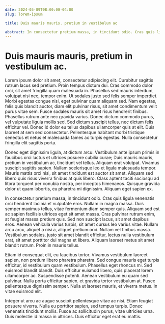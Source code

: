 ```yaml
---
date: 2024-05-09T08:00:00-04:00
slug: lorem-ipsum

title: Duis mauris mauris, pretium in vestibulum ac

abstract: In consectetur pretium massa, in tincidunt odio. Cras quis ligula venenatis orci hendrerit lacinia et vulputate eros. Nullam in magna massa. Duis semper maximus tellus, vitae fermentum diam semper quis. Aliquam sed est ac sapien facilisis ultrices eget sit amet massa. Cras pulvinar rutrum enim, at feugiat massa pretium quis.
---
```


# Duis mauris mauris, pretium in vestibulum ac.

Lorem ipsum dolor sit amet, consectetur adipiscing elit. Curabitur sagittis rutrum lacus sed pretium. Proin tempus dictum dui. Cras commodo dolor orci, sit amet fringilla quam malesuada in. Phasellus sed mauris interdum, volutpat nisi nec, tempor enim. Ut sodales justo sed felis semper imperdiet. Morbi egestas congue nisi, eget pulvinar quam aliquam sed. Nam egestas, felis quis blandit auctor, diam elit pulvinar risus, sit amet condimentum velit purus vitae sem. Fusce sodales mauris sit amet risus hendrerit finibus. Phasellus rutrum ante nec gravida varius. Donec dictum commodo purus, vel vulputate ligula mollis sed. Sed dictum suscipit tellus, nec dictum felis efficitur vel. Donec id dolor eu tellus dapibus ullamcorper quis at elit. Duis laoreet at sem sed consectetur. Pellentesque habitant morbi tristique senectus et netus et malesuada fames ac turpis egestas. Nulla consectetur fringilla elit sagittis porta.

Donec eget dignissim ligula, at dictum arcu. Vestibulum ante ipsum primis in faucibus orci luctus et ultrices posuere cubilia curae; Duis mauris mauris, pretium in vestibulum ac, tincidunt vel tellus. Aliquam erat volutpat. Vivamus suscipit sagittis sapien. Nullam scelerisque leo et ligula malesuada tempor. Mauris mattis orci nisl, sit amet tincidunt est auctor sit amet. Aliquam sed libero quis risus viverra finibus at quis libero. Class aptent taciti sociosqu ad litora torquent per conubia nostra, per inceptos himenaeos. Quisque gravida dolor ut quam lobortis, eu pharetra mi dignissim. Aliquam eget sapien ex.

In consectetur pretium massa, in tincidunt odio. Cras quis ligula venenatis orci hendrerit lacinia et vulputate eros. Nullam in magna massa. Duis semper maximus tellus, vitae fermentum diam semper quis. Aliquam sed est ac sapien facilisis ultrices eget sit amet massa. Cras pulvinar rutrum enim, at feugiat massa pretium quis. Sed non suscipit lacus, sit amet dapibus eros. Aenean vehicula varius turpis, sit amet cursus leo varius vitae. Nullam arcu arcu, aliquet a nisi a, aliquet pretium orci. Nullam vel finibus massa. Vestibulum sodales, justo sit amet blandit efficitur, lectus nulla vestibulum erat, sit amet porttitor dui magna et libero. Aliquam laoreet metus sit amet blandit rutrum. Proin in mauris tellus.

Etiam id consequat elit, eu faucibus tortor. Vivamus vestibulum laoreet sapien, non pretium libero pharetra pharetra. Sed congue mauris eget turpis efficitur, id vestibulum quam vestibulum. Phasellus eget rhoncus mi. Sed euismod blandit blandit. Duis efficitur euismod libero, quis placerat lorem ullamcorper ac. Suspendisse potenti. Aenean vestibulum eu quam sed pulvinar. Nulla porta efficitur sapien, et gravida tortor vestibulum at. Fusce pellentesque dignissim semper. Nulla ut laoreet mauris, et viverra metus. In vitae euismod elit.

Integer ut arcu ac augue suscipit pellentesque vitae ac nisi. Etiam feugiat posuere viverra. Nulla eu porttitor sapien, sed tempus turpis. Donec venenatis tincidunt mollis. Fusce ac sollicitudin purus, vitae ultricies urna. Duis molestie id massa in ultrices. Duis efficitur eget erat eu mattis.

